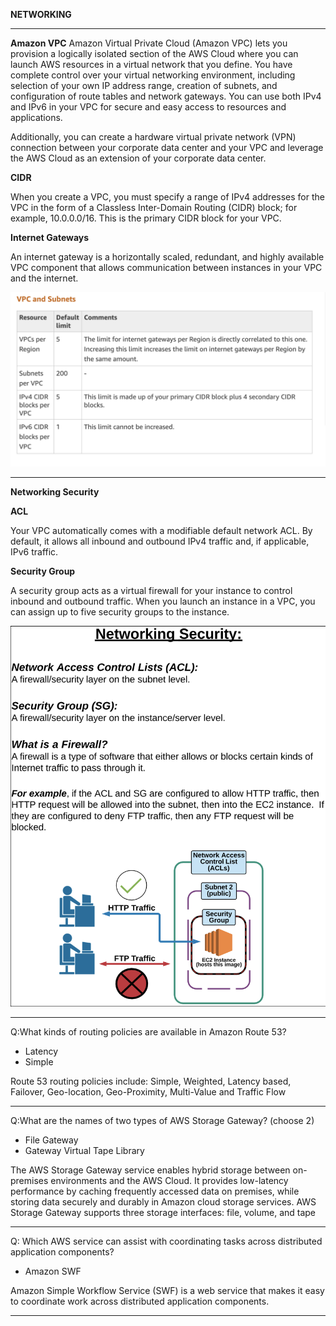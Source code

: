 **NETWORKING**

***

**Amazon VPC**
Amazon Virtual Private Cloud (Amazon VPC) lets you provision a logically isolated section of the AWS Cloud where you can launch AWS resources in a virtual network that you define. You have complete control over your virtual networking environment, including selection of your own IP address range, creation of subnets, and configuration of route tables and network gateways. You can use both IPv4 and IPv6 in your VPC for secure and easy access to resources and applications.



Additionally, you can create a hardware virtual private network (VPN) connection between your corporate data center and your VPC and leverage the AWS Cloud as an extension of your corporate data center.

**CIDR** 

When you create a VPC, you must specify a range of IPv4 addresses for the VPC in the form of a Classless Inter-Domain Routing (CIDR) block; for example, 10.0.0.0/16. This is the primary CIDR block for your VPC. 

**Internet Gateways**

An internet gateway is a horizontally scaled, redundant, and highly available VPC component that allows communication between instances in your VPC and the internet.

![alt text](images/vpc.png)

***
**Networking Security**

**ACL**

Your VPC automatically comes with a modifiable default network ACL. By default, it allows all inbound and outbound IPv4 traffic and, if applicable, IPv6 traffic.



**Security Group**

A security group acts as a virtual firewall for your instance to control inbound and outbound traffic. When you launch an instance in a VPC, you can assign up to five security groups to the instance. 

![alt text](images/netacl.png)



***
Q:What kinds of routing policies are available in Amazon Route 53? 

- Latency
- Simple

Route 53 routing policies include:
Simple, Weighted, Latency based, Failover, Geo-location, Geo-Proximity, Multi-Value and Traffic Flow

***
Q:What are the names of two types of AWS Storage Gateway? (choose 2)
- File Gateway
- Gateway Virtual Tape Library

The AWS Storage Gateway service enables hybrid storage between on-premises environments and the AWS Cloud. It provides low-latency performance by caching frequently accessed data on premises, while storing data securely and durably in Amazon cloud storage services. AWS Storage Gateway supports three storage interfaces: file, volume, and tape

***
Q:
Which AWS service can assist with coordinating tasks across distributed application components?
- Amazon SWF

Amazon Simple Workflow Service (SWF) is a web service that makes it easy to coordinate work across distributed application components.
***





